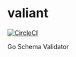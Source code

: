 # valiant
[![CircleCI](https://circleci.com/gh/klferreira/valiant.svg?style=svg)](https://circleci.com/gh/klferreira/valiant)

Go Schema Validator
